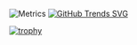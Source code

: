 ![Metrics](https://metrics.lecoq.io/Paul-mwaura?template=classic&achievements=1&isocalendar=1&languages=1&followup=1&introduction=1&sponsors=1&notable=1&isocalendar.duration=full-year&languages.limit=8&languages.threshold=0%25&languages.colors=github&languages.sections=most-used&languages.indepth=false&languages.analysis.timeout=15&languages.categories=markup%2C%20programming&languages.recent.categories=markup%2C%20programming&languages.recent.load=300&languages.recent.days=14&followup.sections=repositories&followup.indepth=false&achievements.threshold=C&achievements.secrets=true&achievements.display=detailed&achievements.limit=0&notable.from=organization&notable.repositories=false&notable.indepth=false&notable.types=commit&introduction.title=true&sponsors.sections=goal%2C%20about&config.timezone=Africa%2FNairobi)
[![GitHub Trends SVG](https://api.githubtrends.io/user/svg/Paul-mwaura/langs?time_range=one_year&compact=True&theme=dark)](https://githubtrends.io)

[![trophy](https://github-profile-trophy.vercel.app/?username=ryo-ma&theme=onedark)](https://github.com/ryo-ma/github-profile-trophy)
